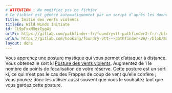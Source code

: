 ```yaml
---
# ATTENTION : Ne modifiez pas ce fichier
# Ce fichier est généré automatiquement par un script d'après les données du module Foundry VTT officiel et de sa traduction
title: Initié des vents violents
titleEn: Wild Winds Initiate
id: CL9pFxxMXqzIyg4j
urlFr: https://gitlab.com/pathfinder-fr/foundryvtt-pathfinder2-fr/-/blob/master/data/feats/CL9pFxxMXqzIyg4j.htm
urlEn: https://gitlab.com/hooking/foundry-vtt---pathfinder-2e/-/blob/master/packs/data/feats.db/wild-winds-initiate.json
layout: dons
---
```

Vous apprenez une posture mystique qui vous permet d’attaquer à distance. Vous obtenez le sort ki [Posture des vents violents](../sorts/posture-des-vents-violents.md). Augmentez de 1 le nombre de points de focalisation de votre réserve. Cette posture est un sort ki, ce qui n’est pas le cas des Frappes de coup de vent qu’elle confère ; vous pouvez donc les utiliser aussi souvent que vous le souhaitez tant que vous gardez cette posture.
